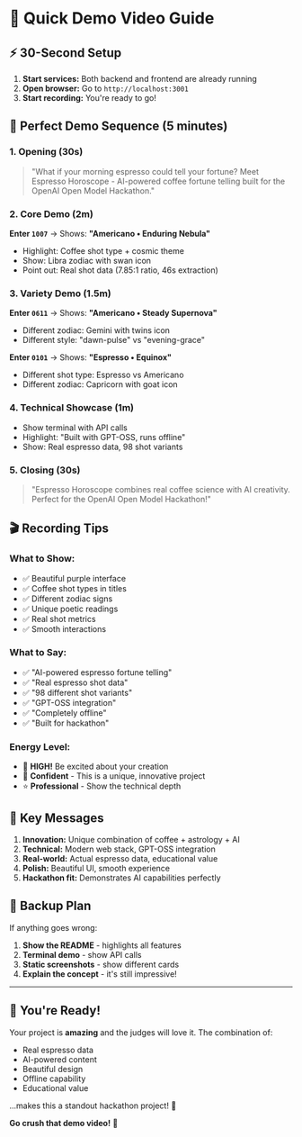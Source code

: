 # 🚀 Quick Demo Video Guide

## ⚡ 30-Second Setup
1. **Start services:** Both backend and frontend are already running
2. **Open browser:** Go to `http://localhost:3001`
3. **Start recording:** You're ready to go!

## 🎯 Perfect Demo Sequence (5 minutes)

### **1. Opening (30s)**
> "What if your morning espresso could tell your fortune? Meet Espresso Horoscope - AI-powered coffee fortune telling built for the OpenAI Open Model Hackathon."

### **2. Core Demo (2m)**
**Enter `1007`** → Shows: **"Americano • Enduring Nebula"**
- Highlight: Coffee shot type + cosmic theme
- Show: Libra zodiac with swan icon
- Point out: Real shot data (7.85:1 ratio, 46s extraction)

### **3. Variety Demo (1.5m)**
**Enter `0611`** → Shows: **"Americano • Steady Supernova"**
- Different zodiac: Gemini with twins icon
- Different style: "dawn-pulse" vs "evening-grace"

**Enter `0101`** → Shows: **"Espresso • Equinox"**
- Different shot type: Espresso vs Americano
- Different zodiac: Capricorn with goat icon

### **4. Technical Showcase (1m)**
- Show terminal with API calls
- Highlight: "Built with GPT-OSS, runs offline"
- Show: Real espresso data, 98 shot variants

### **5. Closing (30s)**
> "Espresso Horoscope combines real coffee science with AI creativity. Perfect for the OpenAI Open Model Hackathon!"

## 🎬 Recording Tips

### **What to Show:**
- ✅ Beautiful purple interface
- ✅ Coffee shot types in titles
- ✅ Different zodiac signs
- ✅ Unique poetic readings
- ✅ Real shot metrics
- ✅ Smooth interactions

### **What to Say:**
- ✅ "AI-powered espresso fortune telling"
- ✅ "Real espresso shot data"
- ✅ "98 different shot variants"
- ✅ "GPT-OSS integration"
- ✅ "Completely offline"
- ✅ "Built for hackathon"

### **Energy Level:**
- 🚀 **HIGH!** Be excited about your creation
- 🎯 **Confident** - This is a unique, innovative project
- ⭐ **Professional** - Show the technical depth

## 🎯 Key Messages

1. **Innovation:** Unique combination of coffee + astrology + AI
2. **Technical:** Modern web stack, GPT-OSS integration
3. **Real-world:** Actual espresso data, educational value
4. **Polish:** Beautiful UI, smooth experience
5. **Hackathon fit:** Demonstrates AI capabilities perfectly

## 🚨 Backup Plan

If anything goes wrong:
1. **Show the README** - highlights all features
2. **Terminal demo** - show API calls
3. **Static screenshots** - show different cards
4. **Explain the concept** - it's still impressive!

---

## 🎉 You're Ready!

Your project is **amazing** and the judges will love it. The combination of:
- Real espresso data
- AI-powered content
- Beautiful design
- Offline capability
- Educational value

...makes this a standout hackathon project! 🌟

**Go crush that demo video!** 🚀
